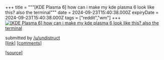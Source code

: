 +++
title = """[KDE Plasma 6] how can i make my kde plasma 6 look like this? also the terminal"""
date = 2024-09-23T15:40:38.000Z
expiryDate = 2024-09-23T15:40:38.000Z
tags = ["reddit","wm"]
+++
[![[KDE Plasma 6] how can i make my kde plasma 6 look like this? also the terminal](https://preview.redd.it/af4dco0zwkqd1.png?width=640&crop=smart&auto=webp&s=4cb6f1b286159aaa261fac41220cc01d6c9c30d0 "[KDE Plasma 6] how can i make my kde plasma 6 look like this? also the terminal")](https://www.reddit.com/r/unixporn/comments/1fnnifi/kde_plasma_6_how_can_i_make_my_kde_plasma_6_look/)

submitted by [/u/undistruct](https://www.reddit.com/user/undistruct)  
[\[link\]](https://i.redd.it/af4dco0zwkqd1.png) [\[comments\]](https://www.reddit.com/r/unixporn/comments/1fnnifi/kde_plasma_6_how_can_i_make_my_kde_plasma_6_look/)

[[source]](https://www.reddit.com/r/unixporn/comments/1fnnifi/kde_plasma_6_how_can_i_make_my_kde_plasma_6_look/)
